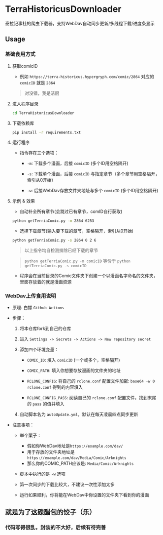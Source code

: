 # TerraHistoricusDownloader

泰拉记事社的爬虫下载器，支持WebDav自动同步更新/多线程下载/进度条显示

## Usage

### 基础食用方式

1. 获取comicID

    - 例如 `https://terra-historicus.hypergryph.com/comic/2864` 对应的 `comicID` 就是 `2864`

    > 对没错，我是洁厨

2. 进入程序目录 

    ```bash
    cd TerraHistoricusDownloader
    ``` 

3. 下载依赖库

    ```bash
    pip install -r requirements.txt
    ```

4. 运行程序

    - 指令存在三个选项：

        - `-m`: 下载多个漫画，后接 `comicID` (多个ID用空格隔开)
    
        - `-s`: 下载单个漫画，后接 `comicID` 与指定章节（多个章节用空格隔开，索引从0开始）

        - `-w`: 后接WebDav存放文件夹地址与多个 `comicID` (多个ID用空格隔开)

5. 示例 & 效果

    - 自动补全所有章节(会跳过已有章节，comID自行获取)

    ```bash
    python getTerriaComic.py -m 2864 6253
    ```

    - 选择下载章节(输入要下载的章节，空格隔开，索引从0开始)

    ```bash
    python getTerriaComic.py -s 2864 0 2 6
    ```

    > 以上指令均自检测排除已经下载的章节

    > `python getTerriaComic.py -m comicID` 等价于 `python getTerriaComic.py -s comicID`

    - 程序会在当前目录的Comic文件夹下创建一个以漫画名字命名的文件夹，里面存放着的就是漫画资源

### WebDav上传食用说明

- 原理: 白嫖 `Github Actions`

- 步骤：

    1. 将本仓库fork到自己的仓库

    2. 进入 `Settings -> Secrets -> Actions -> New repository secret`

    3. 添加四个环境变量：

        - `COMIC_ID`: 填入 `comicID` (一个或多个，空格隔开)

        - `COMIC_PATH`: 填入你想要存放漫画的文件夹的地址

        - `RCLONE_CONFIG`: 将自己的 `rclone.conf` 配置文件加密: `base64 -w 0 rclone.conf` 得到的内容填入

        - `RCLONE_CONFIG_PASS`: 阅读自己的 `rclone.conf` 配置文件，找到末尾的 `pass` 的值并填入

    4. 自动脚本名为 `autoUpdate.yml`，默认在每天凌晨四点同步更新

- 注意事项：

    - 举个栗子：
        - 假如你WebDav地址是`https://example.com/dav/`
        - 用于存放的文件夹地址是 `https://example.com/dav/Media/Comic/Arknights`
        - 那么你的COMIC_PATH应该是: `Media/Comic/Arknights`

    - 脚本中执行的是 `-w` 选项

    - 第一次同步的下载比较大，不建议一次性添加太多

    - 运行如果顺利，你将能在WebDav中你设置的文件夹下看到你的漫画

## 就是为了这碟醋包的饺子（乐）

### 代码写得很乱，封装的不大好，后续有待完善
